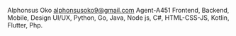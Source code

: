 Alphonsus Oko
alphonsusoko9@gmail.com
Agent-A451
Frontend, Backend, Mobile, Design
UI/UX, Python, Go, Java, Node js, C#, HTML-CSS-JS, Kotlin, Flutter, Php.

